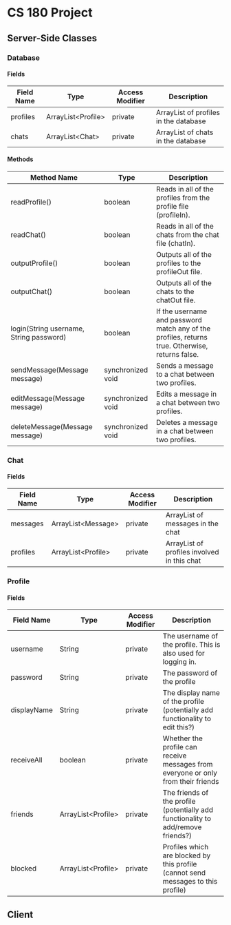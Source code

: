 # CS 180 Project

## Server-Side Classes
### Database
#### Fields
| Field Name | Type                | Access Modifier | Description                           |
|-----------|---------------------|-----------------|---------------------------------------|
| profiles  | ArrayList\<Profile> | private         | ArrayList of profiles in the database |
| chats     | ArrayList\<Chat>    | private         | ArrayList of chats in the database    |
#### Methods
| Method Name                             | Type              | Description                                                                                     |
|-----------------------------------------|-------------------|-------------------------------------------------------------------------------------------------|
| readProfile()                           | boolean           | Reads in all of the profiles from the profile file (profileIn).                                 |
| readChat()                              | boolean           | Reads in all of the chats from the chat file (chatIn).                                          |
| outputProfile()                         | boolean           | Outputs all of the profiles to the profileOut file.                                             |
| outputChat()                            | boolean           | Outputs all of the chats to the chatOut file.                                                   |
| login(String username, String password) | boolean           | If the username and password match any of the profiles, returns true. Otherwise, returns false. |
| sendMessage(Message message)            | synchronized void | Sends a message to a chat between two profiles.                                                 |
| editMessage(Message message)            | synchronized void | Edits a message in a chat between two profiles.                                                 |
| deleteMessage(Message message)          | synchronized void | Deletes a message in a chat between two profiles.                                               |
### Chat
#### Fields
| Field Name | Type                | Access Modifier | Description                                 |
|------------|---------------------|-----------------|---------------------------------------------|
| messages   | ArrayList\<Message> | private         | ArrayList of messages in the chat           |
| profiles   | ArrayList\<Profile> | private         | ArrayList of profiles involved in this chat |
### Profile
#### Fields
| Field Name  | Type                | Access Modifier | Description                                                                       |
|-------------|---------------------|-----------------|-----------------------------------------------------------------------------------|
| username    | String              | private         | The username of the profile. This is also used for logging in.                    |
| password    | String              | private         | The password of the profile                                                       |
| displayName | String              | private         | The display name of the profile (potentially add functionality to edit this?)     |
| receiveAll  | boolean             | private         | Whether the profile can receive messages from everyone or only from their friends |
| friends     | ArrayList\<Profile> | private         | The friends of the profile (potentially add functionality to add/remove friends?) |
| blocked     | ArrayList\<Profile> | private         | Profiles which are blocked by this profile (cannot send messages to this profile) |

## Client
